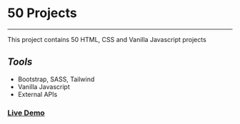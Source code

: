 # **50 Projects**

---

This project contains 50 HTML, CSS and Vanilla Javascript projects

## _Tools_

- Bootstrap, SASS, Tailwind
- Vanilla Javascript
- External APIs

<!-- ## _Relevance of the project_ -->

<!-- - To be conversant with building interfaces from scratch and styling pages -->
<!-- - Learning to add functionality to elements on websites -->

### [Live Demo](https://sadiquex.github.io/50-Projects/)
